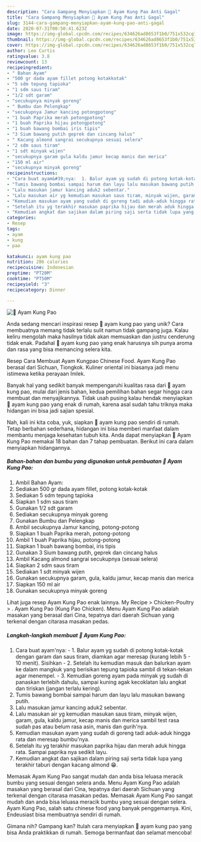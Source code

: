 ```yaml
---
description: "Cara Gampang Menyiapkan 🌸 Ayam Kung Pao Anti Gagal"
title: "Cara Gampang Menyiapkan 🌸 Ayam Kung Pao Anti Gagal"
slug: 3144-cara-gampang-menyiapkan-ayam-kung-pao-anti-gagal
date: 2020-07-31T00:50:41.623Z
image: https://img-global.cpcdn.com/recipes/634626ad8653f1b0/751x532cq70/🌸-ayam-kung-pao-foto-resep-utama.jpg
thumbnail: https://img-global.cpcdn.com/recipes/634626ad8653f1b0/751x532cq70/🌸-ayam-kung-pao-foto-resep-utama.jpg
cover: https://img-global.cpcdn.com/recipes/634626ad8653f1b0/751x532cq70/🌸-ayam-kung-pao-foto-resep-utama.jpg
author: Leo Curtis
ratingvalue: 3.8
reviewcount: 13
recipeingredient:
- " Bahan Ayam"
- "500 gr dada ayam fillet potong kotakkotak"
- "5 sdm tepung tapioka"
- "1 sdm saus tiram"
- "1/2 sdt garam"
- "secukupnya minyak goreng"
- " Bumbu dan Pelengkap"
- "secukupnya Jamur kancing potongpotong"
- "1 buah Paprika merah potongpotong"
- "1 buah Paprika hijau potongpotong"
- "1 buah bawang bombai iris tipis"
- "3 Sium bawang putih geprek dan cincang halus"
- " Kacang almond sangrai secukupnya sesuai selera"
- "2 sdm saus tiram"
- "1 sdt minyak wijen"
- "secukupnya garam gula kaldu jamur kecap manis dan merica"
- "150 ml air"
- "secukupnya minyak goreng"
recipeinstructions:
- "Cara buat ayam&#39;nya:  1. Balur ayam yg sudah di potong kotak-kotak dengan garam dan saus tiram, diamkan agar meresap (kurang lebih 5 - 10 menit). Sisihkan 2. Setelah itu kemudian masuk dan balurkan ayam ke dalam mangkuk yang berisikan tepung tapioka sambil di tekan-tekan agar menempel. 3. Kemudian goreng ayam pada minyak yg sudah di panaskan terlebih dahulu, sampai kuning agak kecoklatan lalu angkat dan tiriskan (jangan terlalu kering)."
- "Tumis bawang bombai sampai harum dan layu lalu masukan bawang putih."
- "Lalu masukan jamur kancing aduk2 sebentar."
- "Lalu masukan air yg kemudian masukan saus tiram, minyak wijen, garam, gula, kaldu jamur, kecap manis dan merica sambil test rasa sudah pas atau belum rasa asin, manis dan gurih&#39;nya."
- "Kemudian masukan ayam yang sudah di goreng tadi aduk-aduk hingga rata dan meresap bumbu&#39;nya."
- "Setelah itu yg terakhir masukan paprika hijau dan merah aduk hingga rata. Sampai paprika nya sedikit layu."
- "Kemudian angkat dan sajikan dalam piring saji serta tidak lupa yang terakhir taburi dengan kacang almond 😁."
categories:
- Resep
tags:
- ayam
- kung
- pao

katakunci: ayam kung pao 
nutrition: 286 calories
recipecuisine: Indonesian
preptime: "PT20M"
cooktime: "PT50M"
recipeyield: "3"
recipecategory: Dinner

---
```



![🌸 Ayam Kung Pao](https://img-global.cpcdn.com/recipes/634626ad8653f1b0/751x532cq70/🌸-ayam-kung-pao-foto-resep-utama.jpg)

Anda sedang mencari inspirasi resep 🌸 ayam kung pao yang unik? Cara membuatnya memang tidak terlalu sulit namun tidak gampang juga. Kalau keliru mengolah maka hasilnya tidak akan memuaskan dan justru cenderung tidak enak. Padahal 🌸 ayam kung pao yang enak harusnya sih punya aroma dan rasa yang bisa memancing selera kita.

Resep Cara Membuat Ayam Kungpao Chinese Food. Ayam Kung Pao berasal dari Sichuan, Tiongkok. Kuliner oriental ini biasanya jadi menu istimewa ketika perayaan Imlek.

Banyak hal yang sedikit banyak mempengaruhi kualitas rasa dari 🌸 ayam kung pao, mulai dari jenis bahan, kedua pemilihan bahan segar hingga cara membuat dan menyajikannya. Tidak usah pusing kalau hendak menyiapkan 🌸 ayam kung pao yang enak di rumah, karena asal sudah tahu triknya maka hidangan ini bisa jadi sajian spesial.


Nah, kali ini kita coba, yuk, siapkan 🌸 ayam kung pao sendiri di rumah. Tetap berbahan sederhana, hidangan ini bisa memberi manfaat dalam membantu menjaga kesehatan tubuh kita. Anda dapat menyiapkan 🌸 Ayam Kung Pao memakai 18 bahan dan 7 tahap pembuatan. Berikut ini cara dalam menyiapkan hidangannya.

<!--inarticleads1-->

##### Bahan-bahan dan bumbu yang digunakan untuk pembuatan 🌸 Ayam Kung Pao:

1. Ambil  Bahan Ayam:
1. Sediakan 500 gr dada ayam fillet, potong kotak-kotak
1. Sediakan 5 sdm tepung tapioka
1. Siapkan 1 sdm saus tiram
1. Gunakan 1/2 sdt garam
1. Sediakan secukupnya minyak goreng
1. Gunakan  Bumbu dan Pelengkap
1. Ambil secukupnya Jamur kancing, potong-potong
1. Siapkan 1 buah Paprika merah, potong-potong
1. Ambil 1 buah Paprika hijau, potong-potong
1. Siapkan 1 buah bawang bombai, iris tipis
1. Gunakan 3 Sium bawang putih, geprek dan cincang halus
1. Ambil  Kacang almond sangrai secukupnya (sesuai selera)
1. Siapkan 2 sdm saus tiram
1. Sediakan 1 sdt minyak wijen
1. Gunakan secukupnya garam, gula, kaldu jamur, kecap manis dan merica
1. Siapkan 150 ml air
1. Gunakan secukupnya minyak goreng


Lihat juga resep Ayam Kung Pao enak lainnya. My Recipe‎ &gt; ‎Chicken-Poultry‎ &gt; ‎. Ayam Kung Pao (Kung Pao Chicken). Menu Ayam Kung Pao adalah masakan yang berasal dari Cina, tepatnya dari daerah Sichuan yang terkenal dengan citarasa masakan pedas. 

<!--inarticleads2-->

##### Langkah-langkah membuat 🌸 Ayam Kung Pao:

1. Cara buat ayam&#39;nya:  - 1. Balur ayam yg sudah di potong kotak-kotak dengan garam dan saus tiram, diamkan agar meresap (kurang lebih 5 - 10 menit). Sisihkan - 2. Setelah itu kemudian masuk dan balurkan ayam ke dalam mangkuk yang berisikan tepung tapioka sambil di tekan-tekan agar menempel. - 3. Kemudian goreng ayam pada minyak yg sudah di panaskan terlebih dahulu, sampai kuning agak kecoklatan lalu angkat dan tiriskan (jangan terlalu kering).
1. Tumis bawang bombai sampai harum dan layu lalu masukan bawang putih.
1. Lalu masukan jamur kancing aduk2 sebentar.
1. Lalu masukan air yg kemudian masukan saus tiram, minyak wijen, garam, gula, kaldu jamur, kecap manis dan merica sambil test rasa sudah pas atau belum rasa asin, manis dan gurih&#39;nya.
1. Kemudian masukan ayam yang sudah di goreng tadi aduk-aduk hingga rata dan meresap bumbu&#39;nya.
1. Setelah itu yg terakhir masukan paprika hijau dan merah aduk hingga rata. Sampai paprika nya sedikit layu.
1. Kemudian angkat dan sajikan dalam piring saji serta tidak lupa yang terakhir taburi dengan kacang almond 😁.


Memasak Ayam Kung Pao sangat mudah dan anda bisa leluasa meracik bumbu yang sesuai dengan selera anda. Menu Ayam Kung Pao adalah masakan yang berasal dari Cina, tepatnya dari daerah Sichuan yang terkenal dengan citarasa masakan pedas. Memasak Ayam Kung Pao sangat mudah dan anda bisa leluasa meracik bumbu yang sesuai dengan selera. Ayam Kung Pao, salah satu chinese food yang banyak penggemarnya. Kini, Endeusiast bisa membuatnya sendiri di rumah. 

Gimana nih? Gampang kan? Itulah cara menyiapkan 🌸 ayam kung pao yang bisa Anda praktikkan di rumah. Semoga bermanfaat dan selamat mencoba!
